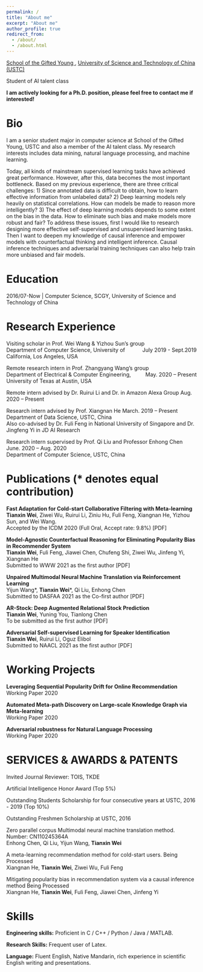 ```yaml
---
permalink: /
title: "About me"
excerpt: "About me"
author_profile: true
redirect_from: 
  - /about/
  - /about.html
---
```



[School of the Gifted Young ](https://scgy.ustc.edu.cn/), [University of Science and Technology of China (USTC)](http://www.ustc.edu.cn/)

Student of AI talent class

**I am actively looking for a Ph.D. position, please feel free to contact me if interested!**


# Bio

I am a senior student major in computer science at School of the Gifted Young, USTC and also a member of the AI talent class. My research interests includes data mining, natural language processing, and machine learning. 

Today, all kinds of mainstream supervised learning tasks have achieved great performance. However, after this, data becomes the most important bottleneck. Based on my previous experience, there are three critical challenges: 1) Since annotated data is difficult to obtain, how to learn effective information from unlabeled data? 2) Deep learning models rely heavily on statistical correlations. How can models be made to reason more intelligently? 3) The effect of deep learning models depends to some extent on the bias in the data. How to eliminate such bias and make models more robust and fair? To address these issues, first I would like to research designing more effective self-supervised and unsupervised learning tasks. Then I want to deepen my knowledge of causal inference and empower models with counterfactual thinking and intelligent inference. Causal inference techniques and adversarial training techniques can also help train more unbiased and fair models.

# Education

2016/07-Now  \|  Computer Science, SCGY, University of Science and Technology of China

# Research Experience


Visiting scholar in Prof. Wei Wang & Yizhou Sun’s group <span style="float:right;">July 2019 - Sept.2019</span>  
Department of Computer Science, University of California, Los Angeles, USA 

Remote research intern in Prof. Zhangyang Wang’s group  	                                          <span style="float:right;">May. 2020 – Present</span>  
Department of Electrical & Computer Engineering, University of Texas at Austin, USA

Remote intern advised by Dr. Ruirui Li and Dr.  in Amazon Alexa Group  	                            Aug. 2020 – Present

Research intern advised by Prof. Xiangnan He                                                      March. 2019 – Present  
Department of Data Science, USTC, China  
Also co-advised by Dr. Fuli Feng in National University of Singapore and Dr. Jingfeng Yi in JD AI Research

Research intern supervised by Prof. Qi Liu and Professor Enhong Chen 	    June. 2020 – Aug. 2020  
Department of Computer Science, USTC, China

# Publications (* denotes equal contribution)
**Fast Adaptation for Cold-start Collaborative Filtering with Meta-learning**  
**Tianxin Wei**, Ziwei Wu, Ruirui Li, Ziniu Hu, Fuli Feng, Xiangnan He, Yizhou Sun, and Wei Wang.  
Accepted by the ICDM 2020 (Full Oral, Accept rate: 9.8%)
[PDF]

**Model-Agnostic Counterfactual Reasoning for Eliminating Popularity Bias in Recommender System**  
**Tianxin Wei**, Fuli Feng, Jiawei Chen, Chufeng Shi, Ziwei Wu, Jinfeng Yi, Xiangnan He  
Submitted to WWW 2021 as the first author
[PDF]

**Unpaired Multimodal Neural Machine Translation via Reinforcement Learning**  
Yijun Wang*, **Tianxin Wei***, Qi Liu, Enhong Chen  
Submitted to DASFAA 2021 as the Co-first author
[PDF]

**AR-Stock: Deep Augmented Relational Stock Prediction**  
**Tianxin Wei**, Yuning You, Tianlong Chen  
To be submitted as the first author
[PDF]

**Adversarial Self-supervised Learning for Speaker Identification**  
**Tianxin Wei**, Ruirui Li, Oguz Elibol  
Submitted to NAACL 2021 as the first author
[PDF]

# Working Projects

**Leveraging Sequential Popularity Drift for Online Recommendation**  
Working Paper 2020

**Automated Meta-path Discovery on Large-scale Knowledge Graph via Meta-learning**  
Working Paper 2020

**Adversarial robustness for Natural Language Processing**  
Working Paper 2020

# SERVICES & AWARDS & PATENTS
Invited Journal Reviewer: TOIS, TKDE

Artificial Intelligence Honor Award (Top 5%)

Outstanding Students Scholarship for four consecutive years at USTC, 2016 - 2019 (Top 10%)

Outstanding Freshmen Scholarship at USTC, 2016

Zero parallel corpus Multimodal neural machine translation method. 		         Number: CN110245364A  
Enhong Chen, Qi Liu, Yijun Wang, **Tianxin Wei**

A meta-learning recommendation method for cold-start users.                                             Being Processed  
Xiangnan He, **Tianxin Wei**, Ziwei Wu, Fuli Feng

Mitigating popularity bias in recommendation system via a causal inference method                       Being Processed  
Xiangnan He, **Tianxin Wei**, Fuli Feng, Jiawei Chen, Jinfeng Yi


Skills
======
**Engineering skills:** Proficient in C / C++ / Python / Java / MATLAB. 

**Research Skills:** Frequent user of Latex. 

**Language:** Fluent English, Native Mandarin, rich experience in scientific English writing and presentations. 

<!-- **Unpaired Multimodal Neural Machine Translation via Reinforcement Learning**    

Submitted to ACL, still under review

![1553858976747](..\images\pub1.png) -->

